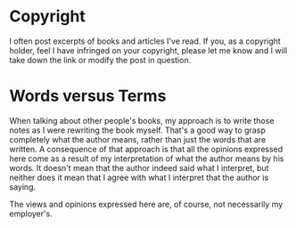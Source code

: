 # Copyright
I often post excerpts of books and articles I've read. If you, as a copyright holder, feel I have infringed on your copyright,
please let me know and I will take down the link or modify the post in question.

# Words versus Terms
When talking about other people's books, my approach is to write those notes as I were rewriting the book myself.
That's a good way to grasp completely what the author means, rather than just the words that are written.
A consequence of that approach is that all the opinions expressed here come as a result of my interpretation of what the author means by his words.
It doesn't mean that the author indeed said what I interpret, but neither does it mean that I agree with what I interpret that the author is saying.

The views and opinions expressed here are, of course, not necessarily my employer's.
